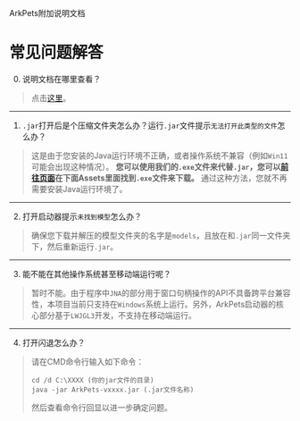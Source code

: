 ArkPets附加说明文档
# 常见问题解答

0. 说明文档在哪里查看？
> 点击[这里](../README.md)。

-----

1. `.jar`打开后是个压缩文件夹怎么办？运行`.jar`文件提示`无法打开此类型的文件`怎么办？
> 这是由于您安装的Java运行环境不正确，或者操作系统不兼容（例如`Win11`可能会出现这种情况）。  **您可以使用我们的`.exe`文件来代替`.jar`，您可以[前往页面](https://github.com/isHarryh/Ark-Pets/releases)在下面Assets里面找到`.exe`文件来下载。** 通过这种方法，您就不再需要安装Java运行环境了。
-----

2. 打开启动器提示`未找到模型`怎么办？
> 确保您下载并解压的模型文件夹的名字是`models`，且放在和`.jar`同一文件夹下，然后重新运行`.jar`。

-----

3. 能不能在其他操作系统甚至移动端运行呢？
> 暂时不能。由于程序中`JNA`的部分用于窗口句柄操作的API不具备跨平台兼容性，本项目当前只支持在`Windows`系统上运行。另外，ArkPets启动器的核心部分基于`LWJGL3`开发，不支持在移动端运行。

-----

4. 打开闪退怎么办？
> 请在CMD命令行输入如下命令：
> ```
> cd /d C:\XXXX (你的jar文件的目录)
> java -jar ArkPets-vxxxx.jar (.jar文件名称)
> ```
> 然后查看命令行回显以进一步确定问题。
